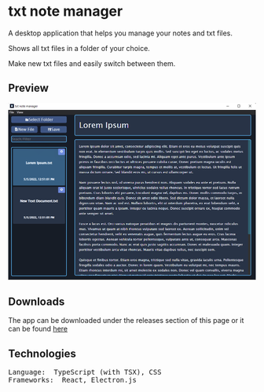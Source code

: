 # txt note manager

A desktop application that helps you manage your notes and txt files. 

Shows all txt files in a folder of your choice. 

Make new txt files and easily switch between them.

## Preview
![preview](https://github.com/ReStartQ/txt-note-manager/blob/master/preview/Preview.png)

## Downloads
The app can be downloaded under the releases section of this page or it can be found [here](https://github.com/ReStartQ/txt-note-manager/releases)


## Technologies
<pre>
Language:  TypeScript (with TSX), CSS
Frameworks:  React, Electron.js
</pre>
